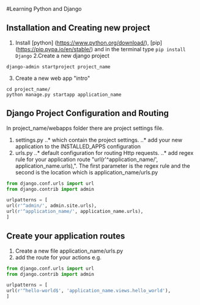 #Learning Python and Django

## Installation and Creating new project
1. Install [python] (https://www.python.org/download/), [pip] (https://pip.pypa.io/en/stable/) and in the terminal type `pip install Django`
2.Create a new django project 
```shell
django-admin startproject project_name
```
3. Create a new web app "intro"
```shell
cd project_name/
python manage.py startapp application_name
```
## Django Project Configuration and Routing

In project_name/webapps folder there are project settings file.
1. settings.py 
..* which contain the project settings.
..* add your new application to the INSTALLED_APPS configuration
2. urls.py 
..* default configuration for routing Http requests.
..* add regex rule for your application route "url(r'^application_name/', application_name.urls),". The first parameter is the regex rule and the second is the location which is application_name/urls.py
```python
from django.conf.urls import url
from django.contrib import admin

urlpatterns = [
url(r'^admin/', admin.site.urls),
url(r'^application_name/', application_name.urls),
]
```

## Create your application routes 
1. Create a new file application_name/urls.py
2. add the route for your actions e.g.

```python
from django.conf.urls import url
from django.contrib import admin

urlpatterns = [
url(r'^hello-world$', 'application_name.views.hello_world'),
]
```



